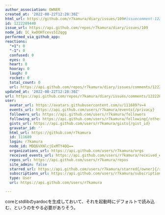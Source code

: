 ```yaml
---
author_association: OWNER
created_at: '2022-08-22T12:28:30Z'
html_url: https://github.com/r7kamura/diary/issues/109#issuecomment-1222289440
id: 1222289440
issue_url: https://api.github.com/repos/r7kamura/diary/issues/109
node_id: IC_kwDOHTcevs5I2qgg
performed_via_github_app: 
reactions:
  "+1": 0
  "-1": 0
  confused: 0
  eyes: 0
  heart: 0
  hooray: 0
  laugh: 0
  rocket: 0
  total_count: 0
  url: https://api.github.com/repos/r7kamura/diary/issues/comments/1222289440/reactions
updated_at: '2022-08-22T12:28:30Z'
url: https://api.github.com/repos/r7kamura/diary/issues/comments/1222289440
user:
  avatar_url: https://avatars.githubusercontent.com/u/111689?v=4
  events_url: https://api.github.com/users/r7kamura/events{/privacy}
  followers_url: https://api.github.com/users/r7kamura/followers
  following_url: https://api.github.com/users/r7kamura/following{/other_user}
  gists_url: https://api.github.com/users/r7kamura/gists{/gist_id}
  gravatar_id: ''
  html_url: https://github.com/r7kamura
  id: 111689
  login: r7kamura
  node_id: MDQ6VXNlcjExMTY4OQ==
  organizations_url: https://api.github.com/users/r7kamura/orgs
  received_events_url: https://api.github.com/users/r7kamura/received_events
  repos_url: https://api.github.com/users/r7kamura/repos
  site_admin: false
  starred_url: https://api.github.com/users/r7kamura/starred{/owner}{/repo}
  subscriptions_url: https://api.github.com/users/r7kamura/subscriptions
  type: User
  url: https://api.github.com/users/r7kamura

---
```

coreとstdlibのyardocを生成しておいて、それを起動時にデフォルトで読み込む、というのをやる必要がありそう。